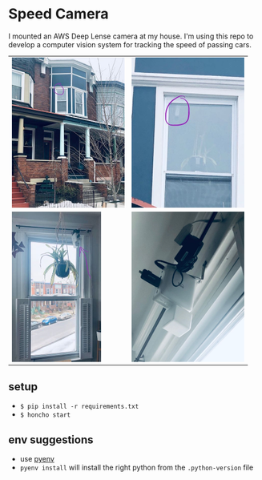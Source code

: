 # Speed Camera

I mounted an AWS Deep Lense camera at my house. I'm using this repo to develop a computer vision system for tracking the speed of passing cars.

<table>
    <tr>
        <td><img src="build-photos/outside.jpg" height="300"></td>
        <td><img src="build-photos/outside-closeup.jpg" height="300"></td>
    </tr>
    <tr>
        <td><img src="build-photos/inside.jpg" height="300"></td>
        <td><img src="build-photos/inside-closeup.jpg" height="300"></td>
    </tr>
</table>

## setup
 * `$ pip install -r requirements.txt`
 * `$ honcho start`

## env suggestions
 * use [pyenv](https://github.com/pyenv/pyenv)
 * `pyenv install` will install the right python from the `.python-version` file
